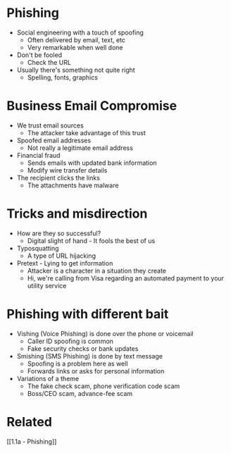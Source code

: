 # Phishing
- Social engineering with a touch of spoofing
	- Often delivered by email, text, etc
	- Very remarkable when well done
- Don't be fooled
	- Check the URL
- Usually there's something not quite right
	- Spelling, fonts, graphics
# Business Email Compromise
- We trust email sources
	- The attacker take advantage of this trust
- Spoofed email addresses
	- Not really a legitimate email address
- Financial fraud
	- Sends emails with updated bank information
	- Modify wire transfer details
- The recipient clicks the links
	- The attachments have malware
# Tricks and misdirection
- How are they so successful?
	- Digital slight of hand - It fools the best of us
- Typosquatting
	- A type of URL hijacking
- Pretext - Lying to get information
	- Attacker is a character in a situation they create
	- Hi, we're calling from Visa regarding an automated payment to your utility service
# Phishing with different bait
- Vishing (Voice Phishing) is done over the phone or voicemail
	- Caller ID spoofing is common
	- Fake security checks or bank updates
- Smishing (SMS Phishing) is done by text message
	- Spoofing is a problem here as well
	- Forwards links or asks for personal information
- Variations of a theme
	- The fake check scam, phone verification code scam
	- Boss/CEO scam, advance-fee scam

# Related
[[1.1a - Phishing]]
